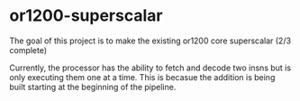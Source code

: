 # or1200-superscalar
The goal of this project is to make the existing or1200 core superscalar (2/3 complete)

Currently, the processor has the ability to fetch and decode two insns but is only executing them one at a time.
This is becasue the addition is being built starting at the beginning of the pipeline.
